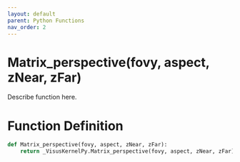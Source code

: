 ```yaml
---
layout: default
parent: Python Functions
nav_order: 2
---
```


# Matrix_perspective(fovy, aspect, zNear, zFar)

Describe function here.

# Function Definition

```python
def Matrix_perspective(fovy, aspect, zNear, zFar):
    return _VisusKernelPy.Matrix_perspective(fovy, aspect, zNear, zFar)
```